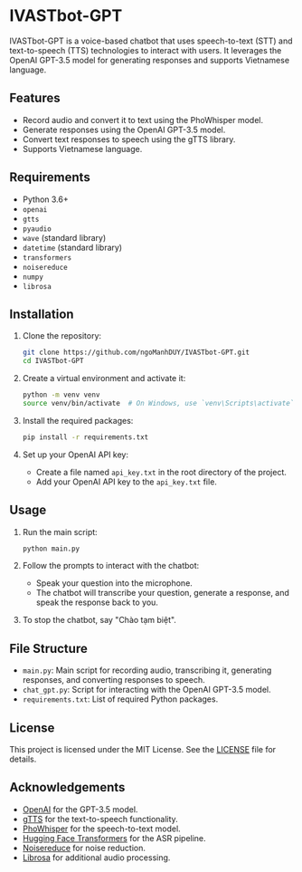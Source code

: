 # IVASTbot-GPT

IVASTbot-GPT is a voice-based chatbot that uses speech-to-text (STT) and text-to-speech (TTS) technologies to interact with users. It leverages the OpenAI GPT-3.5 model for generating responses and supports Vietnamese language.

## Features

- Record audio and convert it to text using the PhoWhisper model.
- Generate responses using the OpenAI GPT-3.5 model.
- Convert text responses to speech using the gTTS library.
- Supports Vietnamese language.

## Requirements

- Python 3.6+
- `openai`
- `gtts`
- `pyaudio`
- `wave` (standard library)
- `datetime` (standard library)
- `transformers`
- `noisereduce`
- `numpy`
- `librosa`

## Installation

1. Clone the repository:
   ```sh
   git clone https://github.com/ngoManhDUY/IVASTbot-GPT.git
   cd IVASTbot-GPT
   ```

2. Create a virtual environment and activate it:
   ```sh
   python -m venv venv
   source venv/bin/activate  # On Windows, use `venv\Scripts\activate`
   ```

3. Install the required packages:
   ```sh
   pip install -r requirements.txt
   ```

4. Set up your OpenAI API key:
   - Create a file named `api_key.txt` in the root directory of the project.
   - Add your OpenAI API key to the `api_key.txt` file.

## Usage

1. Run the main script:
   ```sh
   python main.py
   ```

2. Follow the prompts to interact with the chatbot:
   - Speak your question into the microphone.
   - The chatbot will transcribe your question, generate a response, and speak the response back to you.

3. To stop the chatbot, say "Chào tạm biệt".

## File Structure

- `main.py`: Main script for recording audio, transcribing it, generating responses, and converting responses to speech.
- `chat_gpt.py`: Script for interacting with the OpenAI GPT-3.5 model.
- `requirements.txt`: List of required Python packages.

## License

This project is licensed under the MIT License. See the [LICENSE](LICENSE) file for details.

## Acknowledgements

- [OpenAI](https://www.openai.com/) for the GPT-3.5 model.
- [gTTS](https://gtts.readthedocs.io/) for the text-to-speech functionality.
- [PhoWhisper](https://github.com/vinai/PhoWhisper) for the speech-to-text model.
- [Hugging Face Transformers](https://huggingface.co/transformers/) for the ASR pipeline.
- [Noisereduce](https://github.com/timsainb/noisereduce) for noise reduction.
- [Librosa](https://librosa.org/) for additional audio processing.
